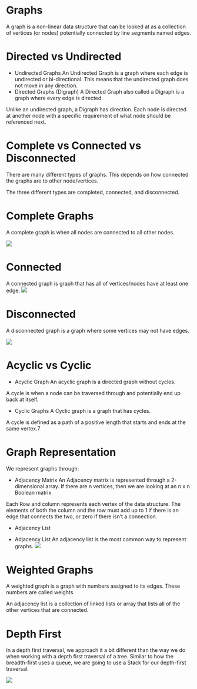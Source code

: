 # Graphs
A graph is a non-linear data structure that can be looked at as a collection of vertices (or nodes) potentially connected by line segments named edges.
# Directed vs Undirected
* Undirected Graphs
An Undirected Graph is a graph where each edge is undirected or bi-directional. This means that the undirected graph does not move in any direction.
* Directed Graphs (Digraph)
A Directed Graph also called a Digraph is a graph where every edge is directed.

Unlike an undirected graph, a Digraph has direction. Each node is directed at another node with a specific requirement of what node should be referenced next.

# Complete vs Connected vs Disconnected
There are many different types of graphs. This depends on how connected the graphs are to other node/vertices.

The three different types are completed, connected, and disconnected.

# Complete Graphs
A complete graph is when all nodes are connected to all other nodes.

![](https://codefellows.github.io/common_curriculum/data_structures_and_algorithms/Code_401/class-35/resources/assets/CompleteGraph.PNG)

# Connected
A connected graph is graph that has all of vertices/nodes have at least one edge.
![](https://codefellows.github.io/common_curriculum/data_structures_and_algorithms/Code_401/class-35/resources/assets/ConnectedGraph.PNG)
# Disconnected
A disconnected graph is a graph where some vertices may not have edges.

![](https://codefellows.github.io/common_curriculum/data_structures_and_algorithms/Code_401/class-35/resources/assets/DisconnectedGraph.PNG)

# Acyclic vs Cyclic
*  Acyclic Graph
An acyclic graph is a directed graph without cycles.

A cycle is when a node can be traversed through and potentially end up back at itself.
* Cyclic Graphs
A Cyclic graph is a graph that has cycles.

A cycle is defined as a path of a positive length that starts and ends at the same vertex.7

# Graph Representation
We represent graphs through:

* Adjacency Matrix
An Adjacency matrix is represented through a 2-dimensional array. If there are n vertices, then we are looking at an n x n Boolean matrix

Each Row and column represents each vertex of the data structure. The elements of both the column and the row must add up to 1 if there is an edge that connects the two, or zero if there isn’t a connection.
* Adjacency List


* Adjacency List
An adjacency list is the most common way to represent graphs.
![](https://codefellows.github.io/common_curriculum/data_structures_and_algorithms/Code_401/class-35/resources/assets/AdjList.PNG)
# Weighted Graphs
A weighted graph is a graph with numbers assigned to its edges. These numbers are called weights


An adjacency list is a collection of linked lists or array that lists all of the other vertices that are connected.


# Depth First
In a depth first traversal, we approach it a bit different than the way we do when working with a depth first traversal of a tree. Similar to how the breadth-first uses a queue, we are going to use a Stack for our depth-first traversal.

![](https://codefellows.github.io/common_curriculum/data_structures_and_algorithms/Code_401/class-35/resources/assets/depthTrav3.PNG)